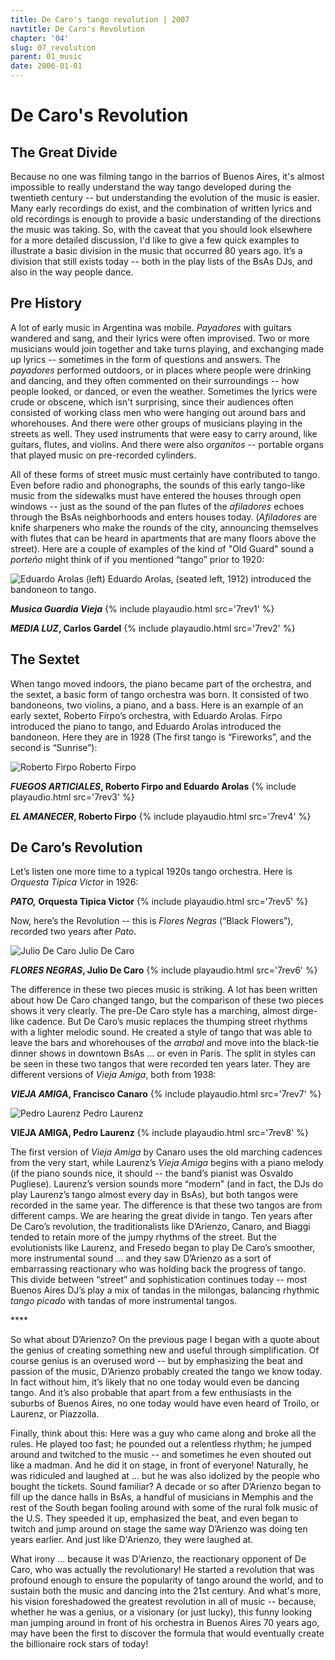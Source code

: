 ```yaml
---
title: De Caro's tango revolution | 2007
navtitle: De Caro's Revolution
chapter: '04'
slug: 07_revolution
parent: 01_music
date: 2006-01-01
---
```

# De Caro's Revolution
## The Great Divide

Because no one was filming tango in the barrios of Buenos Aires, it's almost impossible to really understand the way tango developed during the twentieth century -- but understanding the evolution of the music is easier.
Many early recordings do exist, and the combination of written lyrics and old recordings is enough to provide a basic understanding of the directions the music was taking.
So, with the caveat that you should look elsewhere for a more detailed discussion, I'd like to give a few quick examples to illustrate a basic division in the music that occurred 80 years ago.
It’s a division that still exists today -- both in the play lists of the BsAs DJs, and also in the way people dance.

## Pre History

A lot of early music in Argentina was mobile.
_Payadores_ with guitars wandered and sang, and their lyrics were often improvised.
Two or more musicians would join together and take turns playing, and exchanging made up lyrics -- sometimes in the form of questions and answers.
The _payadores_ performed outdoors, or in places where people were drinking and dancing, and they often commented on their surroundings -- how people looked, or danced, or even the weather.
Sometimes the lyrics were crude or obscene, which isn't surprising, since their audiences often consisted of working class men who were hanging out around bars and whorehouses.
And there were other groups of musicians playing in the streets as well.
They used instruments that were easy to carry around, like guitars, flutes, and violins.
And there were also _organitos_ -- portable organs that played music on pre-recorded cylinders.

All of these forms of street music must certainly have contributed to tango.
Even before radio and phonographs, the sounds of this early tango-like music from the sidewalks must have entered the houses through open windows --
just as the sound of the pan flutes of the _afiladores_ echoes through the BsAs neighborhoods and enters houses today.
(_Afiladores_ are knife sharpeners who make the rounds of the city, announcing themselves with flutes that can be heard in apartments that are many floors above the street).
Here are a couple of examples of the kind of "Old Guard" sound a _porteño_ might think of if you mentioned “tango” prior to 1920:

![Eduardo Arolas (left)](/4_pics/7revolution/image008.jpg)
Eduardo Arolas, (seated left, 1912) introduced the bandoneon to tango.

**_Musica Guardia Vieja_**
{% include playaudio.html
src='7rev1' %}

**_MEDIA LUZ_, Carlos Gardel**
{% include playaudio.html
src='7rev2' %}

## The Sextet

When tango moved indoors, the piano became part of the orchestra, and the sextet, a basic form of tango orchestra was born.
It consisted of two bandoneons, two violins, a piano, and a bass. Here is an example of an early sextet, Roberto Firpo’s orchestra, with Eduardo Arolas. Firpo introduced the piano to tango, and Eduardo Arolas introduced the bandoneon.
Here they are in 1928 (The first tango is “Fireworks”, and the second is “Sunrise”):

![Roberto Firpo](/4_pics/7revolution/image009.jpg)
Roberto Firpo

**_FUEGOS ARTICIALES_, Roberto Firpo and Eduardo Arolas**
{% include playaudio.html
src='7rev3' %}

**_EL AMANECER_, Roberto Firpo**
{% include playaudio.html
src='7rev4' %}

## De Caro’s Revolution

Let’s listen one more time to a typical 1920s tango orchestra. Here is _Orquesta Tipica Victor_ in 1926:

**_PATO,_ Orquesta Tipica Victor**
{% include playaudio.html
src='7rev5' %}

Now, here’s the Revolution -- this is _Flores Negras_ (“Black Flowers”), recorded two years after _Pato_.

![Julio De Caro](/4_pics/7revolution/image010.jpg)
Julio De Caro


**_FLORES NEGRAS_, Julio De Caro**
{% include playaudio.html
src='7rev6' %}

The difference in these two pieces music is striking.
A lot has been written about how De Caro changed tango, but the comparison of these two pieces shows it very clearly.
The pre-De Caro style has a marching, almost dirge-like cadence.
But De Caro’s music replaces the thumping street rhythms with a lighter melodic sound. He created a style of tango that was able to leave the bars and whorehouses of the _arrabal_ and move into the black-tie dinner shows in downtown BsAs ... or even in Paris.
The split in styles can be seen in these two tangos that were recorded ten years later.
They are different versions of _Vieja Amiga_, both from 1938:


**_VIEJA AMIGA_, Francisco Canaro**
{% include playaudio.html
src='7rev7' %}

![Pedro Laurenz](/4_pics/7revolution/image007.jpg)
Pedro Laurenz


**VIEJA AMIGA, Pedro Laurenz**
{% include playaudio.html
src='7rev8' %}

The first version of _Vieja Amiga_ by Canaro uses the old marching cadences from the very start, while Laurenz’s _Vieja Amiga_ begins with a piano melody
(if the piano sounds nice, it should -- the band’s pianist was Osvaldo Pugliese).
Laurenz’s version sounds more “modern” (and in fact, the DJs do play Laurenz’s tango almost every day in BsAs), but both tangos were recorded in the same year.
The difference is that these two tangos are from different camps.
We are hearing the great divide in tango. Ten years after De Caro’s revolution, the traditionalists like D’Arienzo, Canaro, and Biaggi tended to retain more of the jumpy rhythms of the street.
But the evolutionists like Laurenz, and Fresedo began to play De Caro’s smoother, more instrumental sound ...
and they saw D’Arienzo as a sort of embarrassing reactionary who was holding back the progress of tango.
This divide between “street” and sophistication continues today --
most Buenos Aires DJ’s play a mix of tandas in the milongas, balancing rhythmic _tango picado_ with tandas of more instrumental tangos.

\*\*\*\*

So what about D’Arienzo? On the previous page I began with a quote about the genius of creating something new and useful through simplification.
Of course genius is an overused word -- but by emphasizing the beat and passion of the music, D’Arienzo probably created the tango we know today.
In fact without him, it’s likely that no one today would even be dancing tango.
And it’s also probable that apart from a few enthusiasts in the suburbs of Buenos Aires, no one today would have even heard of Troilo, or Laurenz, or Piazzolla.

Finally, think about this: Here was a guy who came along and broke all the rules.
He played too fast; he pounded out a relentless rhythm; he jumped around and twitched to the music --
and sometimes he even shouted out like a madman.
And he did it on stage, in front of everyone! Naturally, he was ridiculed and laughed at ...
but he was also idolized by the people who bought the tickets.
Sound familiar? A decade or so after D’Arienzo began to fill up the dance halls in BsAs, a handful of musicians in Memphis and the rest of the South began fooling around with some of the rural folk music of the U.S.
They speeded it up, emphasized the beat, and even began to twitch and jump around on stage the same way D’Arienzo was doing ten years earlier.
And just like D'Arienzo, they were laughed at.

What irony ...
because it was D'Arienzo, the reactionary opponent of De Caro, who was actually the revolutionary!
He started a revolution that was profound enough to ensure the popularity of tango around the world, and to sustain both the music and dancing into the 21st century.
And what's more, his vision foreshadowed the greatest revolution in all of music --
because, whether he was a genius, or a visionary (or just lucky), this funny looking man jumping around in front of his orchestra in Buenos Aires 70 years ago, may have been the first to discover the formula that would eventually create the billionaire rock stars of today!
